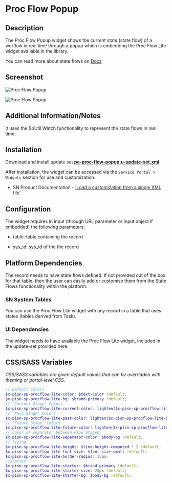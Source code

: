 # Proc Flow Popup

## Description

The Proc Flow Popup widget shows the current state (state flow) of a worflow in real time through a popup which is embedding the Proc Flow Lite widget available in the library.

You can read more about state flows on [Docs](https://docs.servicenow.com/bundle/madrid-servicenow-platform/page/administer/state-flows/concept/c_StateFlows.html)

## Screenshot

![Proc Flow Popup](https://raw.githubusercontent.com/platform-experience/serviceportal-widget-library/master/src/pe-proc-flow-popup/images/pe-proc-flow-popup-01.png)

![Proc Flow Popup](https://raw.githubusercontent.com/platform-experience/serviceportal-widget-library/master/src/pe-proc-flow-popup/images/pe-proc-flow-popup-02.png)


## Additional Information/Notes

It uses the SpUtil Watch functionality to represent the state flows in real time.

## Installation

Download and install update set **[pe-proc-flow-popup.u-update-set.xml](https://github.com/platform-experience/serviceportal-widget-library/blob/master/src/pe-proc-flow-popup/pe-proc-flow-popup.u-update-set.xml)**

After installation, the widget can be accessed via the `Service Portal > Widgets` section for use and customization.

* SN Product Documentation - ['Load a customization from a single XML file'](https://docs.servicenow.com/bundle/kingston-application-development/page/build/system-update-sets/task/t_SaveAnUpdateSetAsAnXMLFile.html)

## Configuration

The widget requires in input (through URL parameter or input object if embedded) the following parameters:

* table: table containing the record

* sys_id: sys_id of the the record

## Platform Dependencies

The record needs to have state flows defined. If not provided out of the box for that table, then the user can easily add or customise them from the State Flows functionality within the platform.

### SN System Tables

You can use the Proc Flow Lite widget with any record in a table that uses states (tables derived from Task).

### UI Dependencies

The widget needs to have available the Proc Flow Lite widget, included in the update-set provided here.

## CSS/SASS Variables

_CSS/SASS variables are given default values that can be overridden with theming or portal-level CSS._

```scss
// Default Colors
$x-pisn-sp-procflow-lite-color: $text-color !default;
$x-pisn-sp-procflow-lite-bg: $brand-primary !default;
// "Current Stage" Colors
$x-pisn-sp-procflow-lite-current-color: lighten($x-pisn-sp-procflow-lite-bg, 95%) !default;
// "Past Stage" Colors
$x-pisn-sp-procflow-lite-past-color: lighten($x-pisn-sp-procflow-lite-bg, 45%) !default;
// "Future Stage" Colors
$x-pisn-sp-procflow-lite-future-color: lighten($x-pisn-sp-procflow-lite-bg, 20%) !default;
// Color of separator between Flow Stages
$x-pisn-sp-procflow-lite-separator-color: $body-bg !default;
// Sizing
$x-pisn-sp-procflow-lite-height: $line-height-computed * 2 !default;
$x-pisn-sp-procflow-lite-font-size: $font-size-small !default;
$x-pisn-sp-procflow-lite-border-radius: 15px;
//starter
$x-pisn-sp-procflow-lite-starter: $brand-primary !default;
$x-pisn-sp-procflow-lite-starter-size: 20px !default;
$x-pisn-sp-procflow-lite-starter-bg: $body-bg !default;
```
